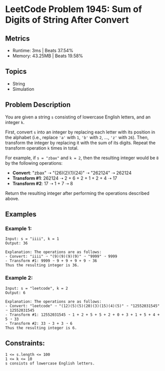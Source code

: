 # LeetCode Problem 1945: Sum of Digits of String After Convert

## Metrics
- Runtime:   3ms | Beats 37.54%
- Memory: 43.25MB | Beats 19.58%

## Topics
- String
- Simulation

## Problem Description
You are given a string `s` consisting of lowercase English letters, and an integer `k`.

First, convert `s` into an integer by replacing each letter with its position in the alphabet (i.e., replace `'a'` with `1`, `'b'` with `2`, ..., `'z'` with `26`). Then, transform the integer by replacing it with the sum of its digits. Repeat the transform operation `k` times in total.

For example, if `s = "zbax"` and `k = 2`, then the resulting integer would be `8` by the following operations:

- **Convert**: "zbax" ➝ "(26)(2)(1)(24)" ➝ "262124" ➝ 262124
- **Transform #1**: 262124 ➝ 2 + 6 + 2 + 1 + 2 + 4 ➝ 17
- **Transform #2**: 17 ➝ 1 + 7 ➝ 8

Return the resulting integer after performing the operations described above.

## Examples

### Example 1:
```
Input: s = "iiii", k = 1
Output: 36

Explanation: The operations are as follows:
- Convert: "iiii" ➝ "(9)(9)(9)(9)" ➝ "9999" ➝ 9999
- Transform #1: 9999 ➝ 9 + 9 + 9 + 9 ➝ 36
Thus the resulting integer is 36.
```
### Example 2:
```
Input: s = "leetcode", k = 2
Output: 6

Explanation: The operations are as follows:
- Convert: "leetcode" ➝ "(12)(5)(5)(20)(3)(15)(4)(5)" ➝ "12552031545" ➝ 12552031545
- Transform #1: 12552031545 ➝ 1 + 2 + 5 + 5 + 2 + 0 + 3 + 1 + 5 + 4 + 5 ➝ 33
- Transform #2: 33 ➝ 3 + 3 ➝ 6
Thus the resulting integer is 6.
```

## Constraints:
```
1 <= s.length <= 100
1 <= k <= 10
s consists of lowercase English letters.
```